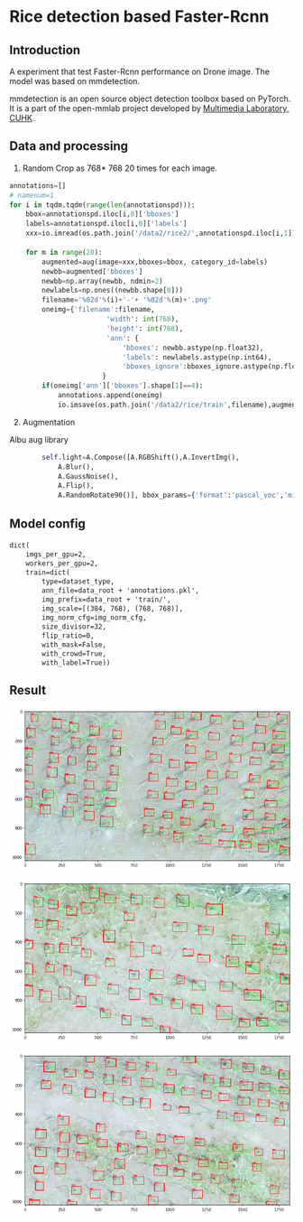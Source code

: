 
# Rice detection based Faster-Rcnn

## Introduction

A experiment that test Faster-Rcnn performance on Drone image. The model was based on mmdetection.

mmdetection is an open source object detection toolbox based on PyTorch. It is
a part of the open-mmlab project developed by [Multimedia Laboratory, CUHK](http://mmlab.ie.cuhk.edu.hk/).


## Data and processing

1. Random Crop as 768* 768  20 times for each image.

```Python
annotations=[]
# namenum=1
for i in tqdm.tqdm(range(len(annotationspd))):
    bbox=annotationspd.iloc[i,0]['bboxes']
    labels=annotationspd.iloc[i,0]['labels']
    xxx=io.imread(os.path.join('/data2/rice2/',annotationspd.iloc[i,1]))
    
    for m in range(20):
        augmented=aug(image=xxx,bboxes=bbox, category_id=labels)
        newbb=augmented['bboxes']
        newbb=np.array(newbb, ndmin=2)
        newlabels=np.ones((newbb.shape[0]))
        filename='%02d'%(i)+'-'+ '%02d'%(m)+'.png'
        oneimg={'filename':filename,
                        'width': int(768),
                        'height': int(768),
                        'ann': {
                            'bboxes': newbb.astype(np.float32),
                            'labels': newlabels.astype(np.int64),
                            'bboxes_ignore':bboxes_ignore.astype(np.float32)}
                       }
        if(oneimg['ann']['bboxes'].shape[1]==4):
            annotations.append(oneimg)
            io.imsave(os.path.join('/data2/rice/train',filename),augmented['image'])
```

2. Augmentation

Albu aug library

```Python
        self.light=A.Compose([A.RGBShift(),A.InvertImg(),
            A.Blur(),
            A.GaussNoise(),
            A.Flip(),
            A.RandomRotate90()], bbox_params={'format':'pascal_voc','min_visibility': 0.4, 'label_fields': ['category_id']}, p=1)
```


## Model config
```
dict(
    imgs_per_gpu=2,
    workers_per_gpu=2,
    train=dict(
        type=dataset_type,
        ann_file=data_root + 'annotations.pkl',
        img_prefix=data_root + 'train/',
        img_scale=[(384, 768), (768, 768)],
        img_norm_cfg=img_norm_cfg,
        size_divisor=32,
        flip_ratio=0,
        with_mask=False,
        with_crowd=True,
        with_label=True))
```


## Result

![1](./images/1.png)

![2](./images/2.png)

![3](./images/3.png)

